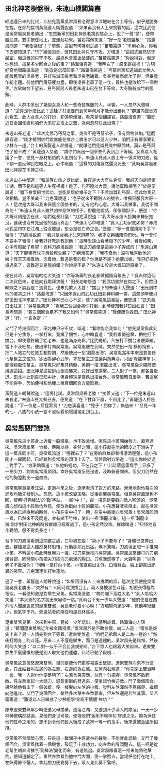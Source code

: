## 田北神老樹盤根，朱遠山機關算盡

經過連日來的比試，此刻見舊黨吳常風長老得意洋洋地站在台上等待，似乎是勝券在握。在旁的裁判黃龍道人朗聲說道：“如果再沒有人上來挑戰的話，這次比武便是吳常風吳長老勝出...”忽然新黨的田北神長老跳到擂台上，說了一聲“請”，便單腿屈膝，雙手按在地上，並運起功來。苗若霜微笑道：“好一招‘老樹盤根’！”路瀛海問道：“‘老樹盤根’！？前輩，這招有何特別之處？”苗若霜道：“不用心急，你看下去便知道了。”鬥了幾個回合，但見田北神只守不攻。方珺道：“這招式雖然防守嚴密，但這樣的只守不攻，最終也會露出破綻的。”苗若霜笑道：“你說得對，但是你想想，這是多少回合之後的事？”路瀛海喜道：“我明白了！原來是這樣！”方珺好奇地問路瀛海道：“到底是怎麼回事？”路瀛海笑道：“丐幫新黨知道論武功無人能敵舊黨的吳長老，只好先派田長老和吳長老纏着。吳長老雖然武功了得，但畢竟年紀老邁。待他們鬥得筋疲力盡，即使吳長老贏了這一仗，最終也是敗給下一個對手。”方珺向台下望去，見丐幫另人長老朱遠山已在台下等候，大有胸有成竹的態勢。

此時，人群中多出了幾個女真人和一些奇裝異服的人。半響，一人忽然大聲喊道：“這算是什麼比武？這樣子打法要鬥到何年何月才能分出勝負？”群雄向聲音方向看去，此人女真人的打扮，卻通曉漢話，看來是個翻譯官。路瀛海奇道：“聽聞近日金國使者和咱們大宋訂立海上之盟，為何忽然在此出現？”

朱遠山長老道：“此次比武乃丐幫之事，幾位不是丐幫弟子，沒有資格參加。”這翻譯官道：“剛才聽到你們說誰能在擂台上勝出才可以進入少林，咱們正有要事要到少林寺一趟。”台上的黃龍道人趁機道：“就讓他們見識見識中原武林，莫非是丐幫怕了他不成？”黃龍道人又道：“請你們派出一個參賽代表到台下等候。女真眾人相議了一會，便見一身材魁悟的人走到台下。朱遠山見此人臉上有一很深的刀疤，從下顎一直延伸到左眼之上，心中暗道：“這樣的刀傷竟然還沒死去！”此時吳常風和田北神還在爭持之中。

朱遠山心中暗道：“和這等亡命之徒比武，實在是大大有失身份。我的志向是統領江湖，而不是和這等人生死相搏！是了，何不曉以大義，讓他棄暗投明？”於是便說道：“閣下身懷絕世武功，豈能屈居於蠻子之下？不若加盟到丐幫，從此你我兄弟相稱，豈不美哉？”刀疤漢說道：“老子從來不聽別人的號令，唯獨只服我大哥一人！這次是大哥叫我來保護金國使者的，定有他的心意。大哥叫我做事，我從不問為何！”朱遠山見此人雖然凶神惡煞的樣子，但聽他說話，卻像個獃子，便道：“你大哥此刻是否在此，咱們從長計議！”刀疤漢說道：“我大哥赤焰火狐向來神出鬼沒，連我也沒有見過他的廬山真面！”朱遠山心中暗道：“此人武功家底如何？赤焰火狐這四字在江湖上從沒聽過，想必是些亡命之徒。”便道：“等一會還請閣下手下留情！”刀疤漢說道：“我只是替我小兒來排隊的，我才沒興趣陪你們玩。等一會你不要手下留情！替我好好教訓教訓他！”這時朱遠山看著樹下的少年，骨瘦如柴，心中有燃起了希望！豈料刀疤漢說道：“我這刀疤便是這臭小子弄成的！”朱遠山驚道：“天下間哪有兒子想殺死父親？”刀疤漢答道：“我不怪他！誰叫我喜歡他的娘？我天天掛着她、念着她，難道是我的錯？你說是不是？她要出嫁，我只好把她搶過來了，這難道又是我的錯？你說是不是？”朱遠山於是大概知道原委了。

便在此時，吳常風哈哈大笑道：“你等新黨的長老都做縮頭烏龜去了？竟派你這個二流貨色來，老是向我跪拜求饒！”田長老暗怒道：“我武功雖然在你之下，但眾目睽睽之下說我是二流貨色，也未免欺人太甚！”擂台下的朱遠山大聲道：“田兄別中他的激將之計！”路瀛海道：“只因朱遠山的武功比田北神稍勝一籌，這爛頭卒便只好由田北神來當了。”田北神本已心心不忿，聽了吳常風這番話，便怒道：“匹夫竟口出狂言！”吳常風笑道：“看我三個回合將你打倒，到時便知我非口出狂言！”田長老問道：“若三個回合贏不了我又如何？”吳常風笑道：“我便跟你姓田。” 田北神道：“好，一言為定！”

又鬥了將幾個回合，田北神只守不攻，暗道：“看你能奈我如何！”他見吳常風此刻已是十分焦急，一掌打來，竟撲了個空，心中暗喜道：“我若乘勢追擊，把他打下擂台，即使最終輸了給老朱，也是滿身光彩。”比武規矩，凡被打下擂台者便算輸。當下不及細想，便出掌打向吳常風。吳常風便在此時，突然使出一招‘移形換影’，把二人站立的位置互相對調，然後使出一招‘潛龍出海’。吳常風當年本來是要接任丐幫幫主之位的，卻因為醉心武學，才把幫主之位讓與胡奔濤。只因‘降龍神掌’只能傳給繼任幫主，吳常風只好集其精髓，另創一招‘潛龍出海’。吳常風從未臨陣使用過這招。田北神見這招排山倒海襲來，只好出掌還擊。二人對了一掌，都各自後退。田北神此刻雖已知中計，但身體還是直跌出擂台外。吳常風暗自慶幸，若這擊不能得手，恐怕便得和他纏上幾百個回合方能取勝。

黃龍道人朗聲說道：“這場比試，吳常風吳長老勝！“接着又道：”下一位是朱遠山朱長老。”朱遠山見大勢已去，便笑道：“在下甘拜下風，不用比了。”黃龍道人於是說道：“下一位是...藍霆雷鳥！”刀疤漢喜道：“兒子！到你了，快過來！“旦見一年約七、八歲的小孩一言不發低着頭缓缓地走到台上。



## 吳常風惡鬥雙煞

吳常風見這小孩身上透着一股怪氣，也不敢怠慢。但見這小孩開始發力，直奔過來。吳常風拿著一竹棒，嚴陣以待。突然之間，這小孩就在他的眼皮之下消失了。這一驚非同小可，吳常風暗道：“哪裡去了？”在旁的群雄卻看得清清楚楚，這小孩剛才一躍而起，已經跳到吳常風的頭頂上去了。苗若霜對方珺道：“這次你終於遇上對手了。“方珺點頭道：“以他的輕功，不在我之下！”此時藍霆雷鳥手上已多了一把尖刀，刺向吳常風頭頂。幸好吳常風反應迅速，及時躲避開來。但尖刀仍然在他的胸膛劃出一道血痕。

吳常風畢竟是老江湖，定過神來之後，逐漸看清了對方的來路。漸漸地對他每次的進攻均能先發制人。忽然，這小孩改變策略，從後偷襲吳常風。但見吳常風頭也不回，使用‘打狗棒法’的‘戳‘字訣，一聲“中！”，這一招原是要戳向敵人喉頭的，吳常風心想和這小孩無仇無怨，便改為戳向小孩的腹部。小孩應聲凌空飛出。就在吳常風以為已經得勝的時候，小孩在空中打了一轉，在空中直衝向吳常風！吳常風回頭一看，已然來不及閃避，唯有拋下竹棒，使出一招‘潛龍出海’。這一招‘潛龍出海’剛才對田北神的時候群雄已經看過了，這小孩定然沒命。群雄暗道：“只怪他自作聰明，怨不得吳長老！”

台下的刀疤漢看到這關鍵之處，口中猶在說：“臭小子不要命了！”身體已直奔出去。群雄見這人雖然身材魁悟，行動卻如此迅猛，無不驚嘆。刀疤漢正想一手推開小孩，不料這小孩此時反用力一推，把刀疤漢推向吳常風。吳常風這掌便打向刀疤漢背部，同時間小孩把尖刀插向刀疤漢的胸口。刀疤漢怒極了，大聲叫道：“以為老子不敢殺你！”同時一掌打向小孩。小孩直飛出丈外，口噴鮮血，臉上卻露出詭異的笑容。刀疤漢連忙打坐運功。

過了一會，黃龍道人朗聲說道：“如果再沒有人上來挑戰的話，這次比武便是吳常風吳長老勝出...”突然有二人同時跳到擂台上。兩人身披黑色斗篷，相貌長得極為相似，一看便知道是對孿生兄弟。吳常風便道：“敢問閣下高姓大名？”此人哈哈大笑道：“本大爺的名字說出來嚇你一跳。”此時台下有一少年大聲道：“他們便是在關外令人聞風喪膽的遼東雙煞，吳長老你要小心啊！”方珺望向該少年，見他年紀雖小，但氣宇不凡，旁邊站着的隨從均是武林高手。

遼東雙煞見第一次來到中原，竟被一少年認出，也感到詫異。路瀛海向方珺道：“聽聞遼東雙煞近年被金國招攬。”吳常風於是不敢怠慢，向二人道：“兩位是誰先上來？另一人請先到台下等着。”遼東雙煞道：“咱們兄弟兩人是二為一體的！”然後打開身上的斗篷。原來二人不僅是孿生，而且是連體的。吳常風先是錯愕，然後呵呵大笑道：“以二對一似乎不合比武規矩啊。”台下眾人也跟着大笑起來。遼東雙煞生平最痛恨的便是別人取笑他們連體，此時已動了殺機...

吳常風故意激怒遼東雙煞，目的是使他們更容易露出破綻。遼東雙煞向來不分彼此，在此姑且叫左邊的為左煞、右邊的為右煞。左煞向右煞道：“你先閉上雙目睡一會，我一人對付他便足夠了!” 右煞含笑答應，似有十分把握。吳常風不敢輕敵，見左煞拿起一大關刀，怒氣衝衝的劈過來，便拿起竹棒迎敵。鬥了幾個回合，果然給他看出了一個破綻，便一棒鑿向左煞的小腹。豈料左煞渾然不覺痛楚，繼續向他進攻。又鬥了幾個回合，雖然多次擊中左煞要害，但左煞還是若無其事。苗若霜驚道：“難道此人已練成了少林絕學‘金剛不壞體’神功？”

原來遼東雙煞年少時便遭父母拋棄，流落江湖，又遭到不少漢人的欺凌。一天一少林神僧偶然路過，見他們身世可憐，便傳他們‘金剛不壞神功’修煉之法，原為保住他們性命之用的，想不到令他們長大後成了武林一等一的高手，後來還被金國所招攬。

吳常風不禁暗暗心驚，只是這一戰關乎中原武林的聲譽，不能就此認輸。又鬥了幾個回合，吳常風找着一個機會，鼓足了十成功力，向左煞的喉頭鑿去。這一招是從老幫主胡奔濤據‘打狗棒法’變化而來，有進無退。吳常風眼看這一招未能將他擊倒，便知道輸定了。果然左煞看到他中門大開，便一掌劈去，當場把他打在地上。左煞得勢不饒人，拿起關刀便要劈下去，眾人見此莫不驚呼。

